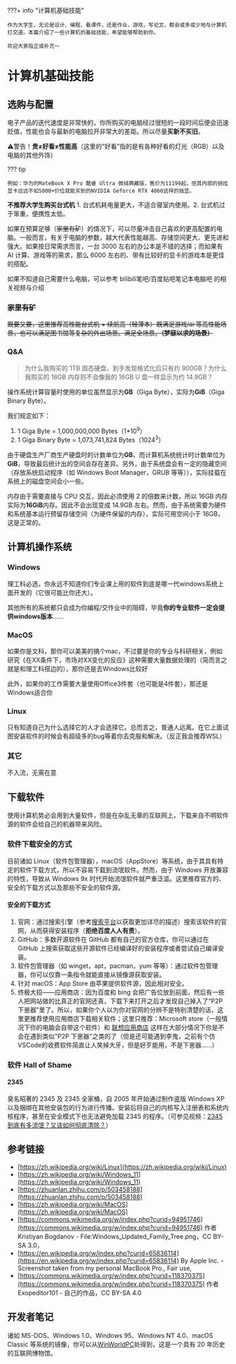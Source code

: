 ???+ info "计算机基础技能"

    作为大学生，无论是设计、编程、看课件，还是作业，游戏，写论文，都会或多或少地与计算机打交道。本篇介绍了一些计算机的基础技能，希望能够帮助到你。

    欢迎大家指正或补充～

# **计算机基础技能**

## 选购与配置

电子产品的迭代速度是非常快的，你所购买的电脑经过很短的一段时间后便会迅速贬值，性能也会与最新的电脑拉开非常大的差距。所以尽量**买新不买旧**。

⚠️警告！**贵≠好看≠性能高**（这里的“好看”指的是有各种好看的灯光（RGB）以及电脑的其他外饰）

??? tip

    例如：华为的MateBook X Pro 酷睿 Ultra 微绒典藏版，售价为11199起，但其内部的锐炫显卡远远不如5000+价位就能买到的NVIDIA Geforce RTX 4060这样的独显。

**不推荐大学生购买台式机** 1. 台式机耗电量更大，不适合寝室内使用。2. 台式机过于笨重，便携性太低。

如果在预算足够（~~家里有矿~~）的情况下，可以尽量冲击自己喜欢的更高配置的电脑。一般而言，有关于电脑的参数，越大代表性能越高、存储空间更大、更先进和强大。如果按日常需求而言，一台 3000 左右的办公本是不错的选择；而如果有 AI 计算、游戏等的需求，那么 6000 左右的、带有比较好的显卡的游戏本是更佳的搭配。

如果不知道自己需要什么电脑，可以参考 bilibili笔吧/百度贴吧笔记本电脑吧 的相关视频与介绍

### <s>家里有矿</s>

<s>既要又要，这里推荐高性能台式机 + 续航高（轻薄本）既满足游戏/ai 等高性能场景，也可以满足图书馆等复杂的外出场景。满足全场景。**（梦寐以求的场景）**</s>

### Q&A

> 为什么我购买的 1TB 固态硬盘，到手发现格式化后只有约 900GB？为什么我购买的 16GB 内存则不会像我的 16GB U 盘一样显示为约 14.9GB？

操作系统计算容量时使用的单位虽然显示为**GB**（Giga Byte），实际为**GiB**（Giga Binary Byte）。

我们规定如下：

1. 1 Giga Byte = 1,000,000,000 Bytes（1\*10<sup>9</sup>）
2. 1 Giga Binary Byte = 1,073,741,824 Bytes（1024<sup>3</sup>）

由于硬盘生产厂商生产硬盘时的计数单位为**GB**，而计算机系统统计时计数单位为**GiB**，导致最后统计出的空间会存在差异。另外，由于系统盘会有一定的隐藏空间（存放系统启动程序（如 Windows Boot Manager，GRUB 等等）），实际挂载在系统上的磁盘空间会小一些。

内存由于需要直接与 CPU 交互，因此必须使用 2 的倍数来计数，所以 16GB 内存实际为**16GiB**内存。因此不会出现变成 14.9GB 左右。然而，由于系统需要为硬件和系统基本运行预留存储空间（为硬件保留的内存），实际可用空间小于 16GB，这是正常的。

## 计算机操作系统

### Windows

理工科必选，你永远不知道你们专业课上用的软件到底是哪一代windows系统上面开发的（它很可能比你还大）。

其他所有的系统都只会成为你编程/交作业中的阻碍，毕竟**你的专业软件一定会提供windows版本**……

### MacOS

如果你是文科，那你可以美美的搞个mac，不过要是你的专业与科研相关，例如研究《在XX条件下，市场对XX变化的反应》这种需要大量数据处理的（简而言之就是和理工科搭边的），那你还是去Windows比较好

此外，如果你的工作需要大量使用Office3件套（也可能是4件套），那还是Windows适合你

### Linux

只有知道自己为什么选择它的人才会选择它。总而言之，普通人远离。在它上面试图安装软件的时候会有超级多的bug等着你去克服和解决。（反正我会推荐WSL）

### 其它

不入流，无需在意

## 下载软件

使用计算机势必会用到大量软件，但是在杂乱无章的互联网上，下载来自不明软件源的软件会给自己的机器带来风险。

### 软件下载安全的方式

目前诸如 Linux（软件包管理器），macOS（AppStore）等系统，由于其具有特定的软件下载方式，所以不容易下载到流氓软件。然而，由于 Windows 开放兼容的特性，导致从 Windows 9x 时代开始流氓软件就严重泛滥。这里推荐官方的、安全的下载方式以及那些不安全的软件源。

#### 安全的下载方式

1. 官网：通过搜索引擎（参考[搜索平台](../02-search-platforms/search-platforms.md)以获取更加详尽的描述）搜索该软件的官网，从而获得安装程序（**拒绝百度人人有责**）。
2. GitHub：多数开源软件在 GitHub 都有自己的官方仓库，你可以通过在 GitHub 上搜索获取这些开源软件已经编译好的安装程序或者尝试自己编译安装。
3. 软件包管理器（如 winget，apt，pacman，yum 等等）：通过软件包管理器，你可以仅靠一条指令就能直接从镜像源获取安装。
4. 针对 macOS：App Store 由苹果提供软件源，因此相对安全。
5. 终极大招——应用商店：因为百度和 bing 会把广告位放到前面，然后有一些人把网站做的比真正的官网还真，下载下来打开之后才发现自己掉入了“P2P 下崽器”里了。所以，如果你个人以为你对官网的分辨不是特别清楚的话，这里更推荐使用应用商店下载相关软件；这里只推荐：Microsoft store（一般情况下你的电脑会自带这个软件）和 [联想应用商店](https://lestore.lenovo.com/) 这样在大部分情况下你是不会在遇到类似"P2P 下崽器"之类的了（但是还可能遇到李鬼，之前有个仿VSCode的收费软件简直让人笑掉大牙，但是好歹能用，不是下崽器……）

### 软件 Hall of Shame

#### 2345

臭名昭著的 2345 及 2345 全家桶，自 2005 年开始通过制作盗版 Windows XP 以及捆绑在其他安装包的行为进行传播。安装后将自己的内核写入注册表和系统内核程序，甚至在安全模式下也无法避免加载 2345 的程序。（可参见视频：[2345 到底有多流氓？又该如何彻底清除？](https://www.bilibili.com/video/BV13L4y1s7pF)）

## 参考链接

- [https://zh.wikipedia.org/wiki/Linux](https://zh.wikipedia.org/wiki/Linux)
- [https://zh.wikipedia.org/wiki/Windows_11](https://zh.wikipedia.org/wiki/Windows_11)
- [https://zhuanlan.zhihu.com/p/503458188](https://zhuanlan.zhihu.com/p/503458188)
- [https://zh.wikipedia.org/wiki/MacOS](https://zh.wikipedia.org/wiki/MacOS)
- [https://commons.wikimedia.org/w/index.php?curid=94951746](https://commons.wikimedia.org/w/index.php?curid=94951746) 作者 Kristiyan Bogdanov - File:Windows_Updated_Family_Tree.png，CC BY-SA 3.0，  
- [https://en.wikipedia.org/w/index.php?curid=65836114](https://en.wikipedia.org/w/index.php?curid=65836114) By Apple Inc. - Screenshot taken from my personal MacBook Pro., Fair use,
- [https://commons.wikimedia.org/w/index.php?curid=118370375](https://commons.wikimedia.org/w/index.php?curid=118370375) 作者 Exopeditor101 - 自己的作品，CC BY-SA 4.0

## 开发者笔记

诸如 MS-DOS、Windows 1.0、Windows 95、Windows NT 4.0、macOS Classic 等系统的镜像，你可以从[WinWorldPC](https://winworldpc.com/)处得到，这是一个具有 20 年历史的互联网博物馆。
